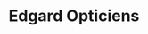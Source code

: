 ---
title: "Edgard Opticiens"
url: /saint-germain-en-laye/edgard-opticiens-rue-du-vieux-marche/
shop: opticien
---